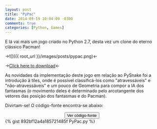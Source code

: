 ```yaml
---
layout: post
title: "PyPac"
date: 2014-09-19 10:04:09 -0300
comments: true
categories: [Python, Games]
---
```

E lá vai mais um jogo criado no Python 2.7, desta vez um clone do eterno clássico Pacman!

->![]({{ root_url }}/images/posts/pypac.png)<-

->[Click here to download](https://gist.github.com/PicoleDeLimao/892bf12a4a185721485f/raw/40535d7d777cdcc4e701085d41a03af46777dbac/PyPac.py)<-

<!-- more -->

As novidades da implementação deste jogo em relação ao PySnake foi a introdução à tiles, onde é possível classificá-los como "atravessáveis" e "não-atravessáveis" e um pouco de Geometria para compor a IA dos fantasmas (o movimento deles é determinado pelo arcotangente dos vetores das posição dos fantasmas e do Pacman).

Divirtam-se! O código-fonte encontra-se abaixo:

<center><input id="spoiler" type="button" value="Ver código-fonte" onclick="toggle_visibility('code');"></center>
<div id="code">
{% gist 892bf12a4a185721485f PyPac.py %}
</div>
</input>

<script type="text/javascript">
   document.getElementById('code').style.display = 'none';
   function toggle_visibility(id) {
       var e = document.getElementById(id);
       if(e.style.display == 'block')
          e.style.display = 'none';
       else
          e.style.display = 'block';
   }
</script>